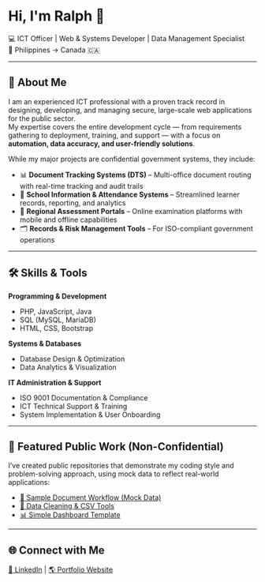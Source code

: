 # Hi, I'm Ralph 👋

💻 ICT Officer | Web & Systems Developer | Data Management Specialist  
📍 Philippines → Canada 🇨🇦  

---

## 🚀 About Me
I am an experienced ICT professional with a proven track record in designing, developing, and managing secure, large-scale web applications for the public sector.  
My expertise covers the entire development cycle — from requirements gathering to deployment, training, and support — with a focus on **automation, data accuracy, and user-friendly solutions**.

While my major projects are confidential government systems, they include:

- 📊 **Document Tracking Systems (DTS)** – Multi-office document routing with real-time tracking and audit trails  
- 🏫 **School Information & Attendance Systems** – Streamlined learner records, reporting, and analytics  
- 📂 **Regional Assessment Portals** – Online examination platforms with mobile and offline capabilities  
- 🗂 **Records & Risk Management Tools** – For ISO-compliant government operations  

---

## 🛠️ Skills & Tools

**Programming & Development**  
- PHP, JavaScript, Java  
- SQL (MySQL, MariaDB)  
- HTML, CSS, Bootstrap  

**Systems & Databases**  
- Database Design & Optimization  
- Data Analytics & Visualization  

**IT Administration & Support**  
- ISO 9001 Documentation & Compliance  
- ICT Technical Support & Training  
- System Implementation & User Onboarding  

---

## 📌 Featured Public Work (Non-Confidential)
I’ve created public repositories that demonstrate my coding style and problem-solving approach, using mock data to reflect real-world applications:  

- [📄 Sample Document Workflow (Mock Data)](https://github.com/yourrepo)  
- [🔄 Data Cleaning & CSV Tools](https://github.com/yourrepo)  
- [📊 Simple Dashboard Template](https://github.com/yourrepo)  

---

## 🌐 Connect with Me
[💼 LinkedIn](https://www.linkedin.com/in/ralph-simon-mabulay-77111b107/) | [🌎 Portfolio Website](https://www.ralphsimonmabulay.me/)
